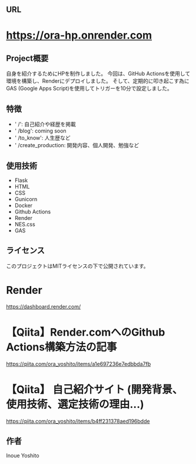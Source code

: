 ## URL
# https://ora-hp.onrender.com

## Project概要
自身を紹介するためにHPを制作しました。
今回は、GitHub Actionsを使用して環境を構築し、Renderにデプロイしました。
そして、定期的に叩き起こす為にGAS (Google Apps Script)を使用してトリガーを10分で設定しました。

## 特徴

- ' /': 自己紹介や経歴を掲載
- ' /blog': coming soon
- ' /to_know': 人生歴など
- ' /create_production: 開発内容、個人開発、勉強など

## 使用技術

- Flask
- HTML
- CSS
- Gunicorn
- Docker
- Github Actions
- Render
- NES.css
- GAS

## ライセンス

このプロジェクトはMITライセンスの下で公開されています。

# Render
https://dashboard.render.com/

# 【Qiita】Render.comへのGithub Actions構築方法の記事
https://qiita.com/ora_yoshito/items/a1e697236e7edbbda7fb

# 【Qiita】 自己紹介サイト (開発背景、使用技術、選定技術の理由...)
https://qiita.com/ora_yoshito/items/b4ff231378aed196bdde

## 作者
Inoue Yoshito
